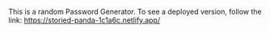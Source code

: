 This is a random Password Generator. To see a deployed version, follow the link: https://storied-panda-1c1a6c.netlify.app/
